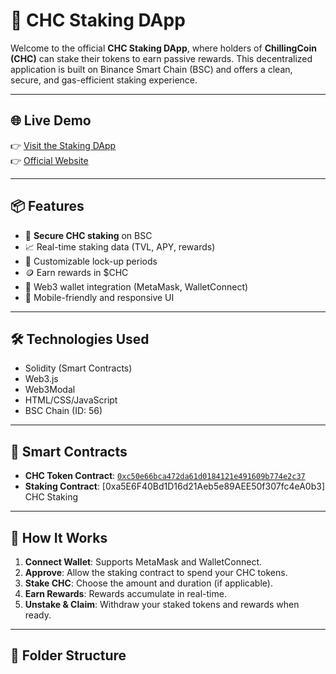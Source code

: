 # 🧊 CHC Staking DApp

Welcome to the official **CHC Staking DApp**, where holders of **ChillingCoin (CHC)** can stake their tokens to earn passive rewards. This decentralized application is built on Binance Smart Chain (BSC) and offers a clean, secure, and gas-efficient staking experience.

---

## 🌐 Live Demo

👉 [Visit the Staking DApp](https://chc-staking-dapp.vercel.app/)  
👉 [Official Website](https://chillingcoin.com)

---

## 📦 Features

- 🔐 **Secure CHC staking** on BSC
- 📈 Real-time staking data (TVL, APY, rewards)
- 🧾 Customizable lock-up periods
- 🪙 Earn rewards in $CHC
- 👛 Web3 wallet integration (MetaMask, WalletConnect)
- 📱 Mobile-friendly and responsive UI

---

## 🛠️ Technologies Used

- Solidity (Smart Contracts)
- Web3.js
- Web3Modal
- HTML/CSS/JavaScript
- BSC Chain (ID: 56)

---

## 🧰 Smart Contracts

- **CHC Token Contract**: [`0xc50e66bca472da61d0184121e491609b774e2c37`](https://bscscan.com/token/0xc50e66bca472da61d0184121e491609b774e2c37)
- **Staking Contract**: [0xa5E6F40Bd1D16d21Aeb5e89AEE50f307fc4eA0b3] CHC Staking

---

## 📖 How It Works

1. **Connect Wallet**: Supports MetaMask and WalletConnect.
2. **Approve**: Allow the staking contract to spend your CHC tokens.
3. **Stake CHC**: Choose the amount and duration (if applicable).
4. **Earn Rewards**: Rewards accumulate in real-time.
5. **Unstake & Claim**: Withdraw your staked tokens and rewards when ready.

---

## 📂 Folder Structure
